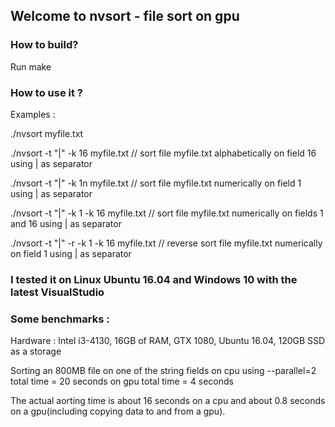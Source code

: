 ## Welcome to nvsort - file sort on gpu

### How to build?

Run make

### How to use it ?

Examples :

./nvsort myfile.txt   <!--- // sort file myfile.txt -->

./nvsort -t "|" -k 16 myfile.txt // sort file myfile.txt alphabetically on field 16 using | as separator

./nvsort -t "|" -k 1n myfile.txt // sort file myfile.txt numerically on field 1 using | as separator

./nvsort -t "|" -k 1 -k 16 myfile.txt // sort file myfile.txt numerically on fields 1 and 16 using | as separator

./nvsort -t "|" -r -k 1 -k 16 myfile.txt // reverse sort file myfile.txt numerically on field 1 using | as separator


### I tested it on Linux Ubuntu 16.04 and Windows 10 with the latest VisualStudio

### Some benchmarks :
Hardware : Intel i3-4130, 16GB of RAM, GTX 1080, Ubuntu 16.04, 120GB SSD as a storage

Sorting an 800MB file on one of the string fields 
on cpu using --parallel=2 total time = 20 seconds
on gpu total time = 4 seconds

The actual aorting time is about 16 seconds on a cpu and about 0.8 seconds on a gpu(including copying data to and from a gpu).


